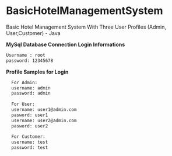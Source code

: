 # BasicHotelManagementSystem
Basic Hotel Management System With Three User Profiles (Admin, User,Customer) - Java

**MySql Database Connection Login Informations**
```bash
Username : root
password: 12345678
```
**Profile Samples for Login**
```bash
  For Admin:
  username: admin
  password: admin
  
  For User:
  username: user1@admin.com
  pasword: user1
  username: user2@admin.com
  pasword: user2
  
  For Customer:
  username: test
  password: test
